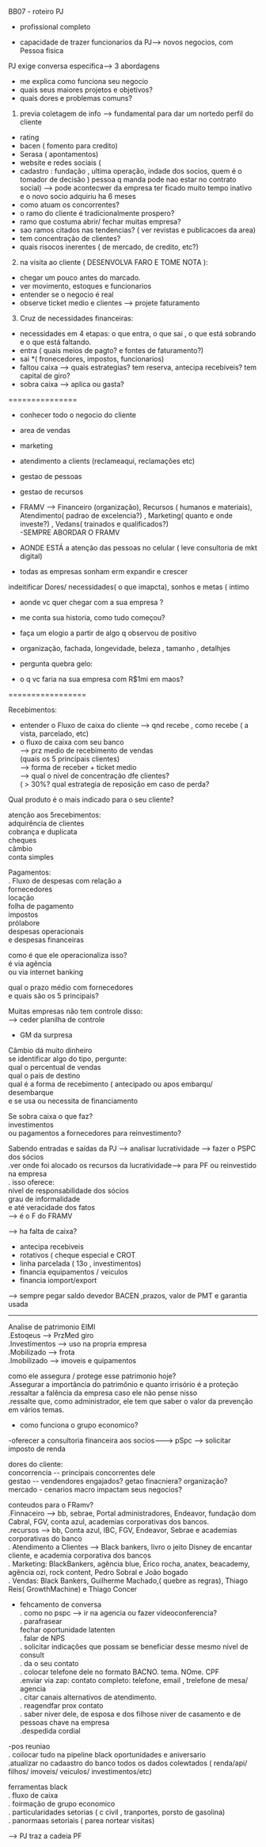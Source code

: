BB07 - roteiro PJ  
  
- profissional completo  
  
- capacidade de trazer funcionarios da PJ--> novos negocios, com Pessoa fisica  
  
PJ exige conversa especifica--> 3 abordagens  
- me explica como funciona seu negocio  
- quais seus maiores projetos e objetivos?  
- quais dores e problemas comuns?  
  
1) previa coletagem de info --> fundamental para dar um nortedo perfil do cliente  
- rating  
- bacen ( fomento para credito)  
- Serasa ( apontamentos)  
- website e redes sociais (  
- cadastro : fundação , ultima operação, indade dos socios, quem é o tomador de decisão ) pessoa q manda pode nao estar no contrato social) --> pode acontecwer da empresa ter ficado muito tempo inativo e o novo socio adquiriu ha 6 meses  
- como atuam os concorrentes?  
- o ramo do cliente é tradicionalmente prospero?  
- ramo que costuma abrir/ fechar muitas empresa?  
- sao ramos citados nas tendencias? ( ver revistas e publicacoes da area)  
- tem concentração de clientes?  
- quais risocos inerentes ( de mercado, de credito, etc?)  
  
2) na visita ao cliente ( DESENVOLVA FARO E TOME NOTA ):  
- chegar um pouco antes do marcado.  
- ver movimento, estoques e funcionarios  
- entender se o negocio é real  
- observe ticket medio e clientes --> projete faturamento  
  
3) Cruz de necessidades financeiras:  
- necessidades em 4 etapas: o que entra, o que sai , o que está sobrando e o que está faltando.  
- entra ( quais meios de pagto? e fontes de faturamento?)  
- sai *( fronecedores, impostos, funcionarios)  
- faltou caixa --> quais estrategias? tem reserva, antecipa recebiveis? tem capital de giro?  
- sobra caixa --> aplica ou gasta?  
  
===============  
  
- conhecer todo o negocio do cliente  
- area de vendas  
- marketing  
- atendimento a clients (reclameaqui, reclamações etc)  
- gestao de pessoas  
- gestao de recursos  
  
- FRAMV --> Financeiro (organização), Recursos ( humanos e materiais), Atendimento( padrao de excelencia?) , Marketing( quanto e onde investe?) , Vedans( trainados e qualificados?)  
-SEMPRE ABORDAR O FRAMV  
  
- AONDE ESTÁ a atenção das pessoas no celular ( leve consultoria de mkt digital)  
  
- todas as empresas sonham erm expandir e crescer  
  
indeitificar Dores/ necessidades( o que imapcta), sonhos e metas ( intimo  
  
- aonde vc quer chegar com a sua empresa ?  
- me conta sua historia, como tudo começou?  
- faça um elogio a partir de algo q observou de positivo  
- organização, fachada, longevidade, beleza , tamanho , detalhjes  
  
- pergunta quebra gelo:  
- o q vc faria na sua empresa com R$1mi em maos?  
  
=================  
  
Recebimentos:  
- entender o Fluxo de caixa do cliente --> qnd recebe , como recebe ( a vista, parcelado, etc)  
- o fluxo de caixa com seu banco  
--> prz medio de recebimento de vendas  
(quais os 5 principais clientes)  
--> forma de receber + ticket medio  
--> qual o nivel de concentração dfe clientes?  
( > 30%? qual estrategia de reposição em caso de perda?  
  
  
Qual produto é o mais indicado para o seu cliente?  
  
atenção aos 5recebimentos:  
adquirência de clientes  
cobrança e duplicata  
cheques  
câmbio  
conta simples  
  
Pagamentos:  
. Fluxo de despesas com relação a  
fornecedores  
locação  
folha de pagamento  
impostos  
prólabore  
despesas operacionais  
e despesas financeiras  
  
como é que ele operacionaliza isso?  
é via agência  
ou via internet banking  
  
qual o prazo médio com fornecedores  
e quais são os 5 principais?  
  
Muitas empresas não tem controle disso:  
--> ceder planilha de controle  
- GM da surpresa  
  
Câmbio dá muito dinheiro  
se identificar algo do tipo, pergunte:  
qual o percentual de vendas  
qual o país de destino  
qual é a forma de recebimento ( antecipado ou apos embarqu/ desembarque  
e se usa ou necessita de financiamento  
  
Se sobra caixa o que faz?  
investimentos  
ou pagamentos a fornecedores para reinvestimento?  
  
Sabendo entradas e saídas da PJ --> analisar lucratividade --> fazer o PSPC dos sócios  
.ver onde foi alocado os recursos da lucratividade--> para PF ou reinvestido na empresa  
. isso oferece:  
nível de responsabilidade dos sócios  
grau de informalidade  
e até veracidade dos fatos  
--> é o F do FRAMV  
  
  
--> ha falta de caixa?  
- antecipa recebiveis  
- rotativos ( cheque especial e CROT  
- linha parcelada ( 13o , investimentos)  
- financia equipamentos / veiculos  
- financia iomport/export  
  
--> sempre pegar saldo devedor BACEN ,prazos, valor de PMT e garantia usada  
  
---------------  
  
Analise de patrimonio EIMI  
.Estoqeus --> PrzMed giro  
.Investimentos --> uso na propria empresa  
.Mobilizado --> frota  
.Imobilizado --> imoveis e quipamentos  
  
como ele assegura / protege esse patrimonio hoje?  
.Assegurar a importância do patrimônio e quanto irrisório é a proteção  
.ressaltar a falência da empresa caso ele não pense nisso  
.ressalte que, como administrador, ele tem que saber o valor da prevenção em vários temas.  
  
- como funciona o grupo economico?  
  
-oferecer a consultoria financeira aos socios---> pSpc --> solicitar imposto de renda  
  
dores do cliente:  
concorrencia -- principais concorrentes dele  
gestao -- vendendores engajados? getao finacniera? organização?  
mercado - cenarios macro impactam seus negocios?  
  
conteudos para o FRamv?  
.Finnaceiro --> bb, sebrae, Portal administradores, Endeavor, fundação dom Cabral, FGV, conta azul, academias corporativas dos bancos.  
.recursos --> bb, Conta azul, IBC, FGV, Endeavor, Sebrae e academias corporativas do banco  
. Atendimento a Clientes --> Black bankers, livro o jeito Disney de encantar cliente, e academia corporativa dos bancos  
. Marketing: BlackBankers, agência blue, Érico rocha, anatex, beacademy, agência ozi, rock content, Pedro Sobral e João bogado  
. Vendas: Black Bankers, Guilherme Machado,( quebre as regras), Thiago Reis( GrowthMachine) e Thiago Concer  
  
- fehcamento de conversa  
. como no pspc --> ir na agencia ou fazer videoconferencia?  
. parafrasear  
fechar oportunidade latenten  
. falar de NPS  
. solicitar indicações que possam se beneficiar desse mesmo nivel de consult  
. da o seu contato  
. colocar telefone dele no formato BACNO. tema. NOme. CPF  
.enviar via zap: contato completo: telefone, email , trelefone de mesa/ agencia  
. citar canais alternativos de atendimento.  
. reagendfar prox contato  
. saber niver dele, de esposa e dos filhose niver de casamento e de pessoas chave na empresa  
.despedida cordial  
  
-pos reuniao  
. coilocar tudo na pipeline black oportunidades e aniversario  
.atualizar no cadaastro do banco todos os dados colewtados ( renda/api/ filhos/ imoveis/ veiculos/ investimentos/etc)  
  
ferramentas black  
. fluxo de caixa  
. foirmação de grupo economico  
. particularidades setorias ( c civil , tranportes, porsto de gasolina)  
. panormaas setoriais ( parea nortear visitas)  
  
--> PJ traz a cadeia PF